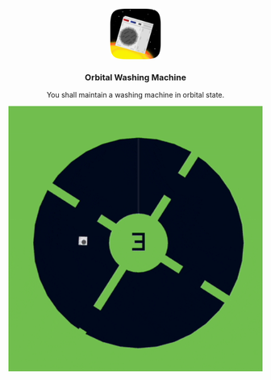 <br />
<div align="center">
<img src="assets/logo.png" alt="Logo" width="100" height="100">

<h3 align="center">Orbital Washing Machine</h3>
<p align="center">
You shall maintain a washing machine in orbital state.
<br />
</div>
<img src="assets/gameplay.gif" alt="Orbital Washing Machine Gameplay" width="600">
